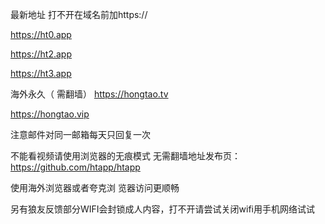 最新地址
打不开在域名前加https://

https://ht0.app

https://ht2.app

https://ht3.app


海外永久（ 需翻墙）
https://hongtao.tv

https://hongtao.vip


注意邮件对同一邮箱每天只回复一次

不能看视频请使用浏览器的无痕模式
无需翻墙地址发布页：https://github.com/htapp/htapp

使用海外浏览器或者夸克浏 览器访问更顺畅

另有狼友反馈部分WIFI会封锁成人内容，打不开请尝试关闭wifi用手机网络试试
